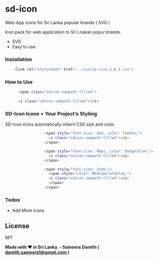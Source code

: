 # sd-icon
Web-App icons for Sri Lanka popular brands ( SVG )

Icon pack for web application to Sri Lnakan popur brands.
  - SVG
  - Easy to use

### Installation


```sh
    <link rel="stylesheet" href="../css/sd-icon-1.0.1.css">
```


### How to Use


```sh
      <span class="sdicon-sampath-filled">
      
      <i class="sdicon-sampath-filled"></i>
```



### SD-Icon Icons + Your Project’s Styling

SD-Icon icons automatically inherit CSS size and color.

```sh
                  <span style="font-size: 3em; color: Tomato;">
                    <i class="sdicon-sampath-filled"></i>
                  </span>

                  <span style="font-size: 48px; color: Dodgerblue;">
                    <i class="sdicon-sampath-filled"></i>
                  </span>

                  <span style="font-size: 3rem;">
                    <span style="color: Mediumslateblue;">
                    <i class="sdicon-sampath-filled"></i>
                    </span>
                  </span>
```


### Todos

 - Add More Icons

License
----

MIT


**Made with ♥ in Sri Lanka. - Sameera Damith ( damith.sameera1@gmail.com )**
